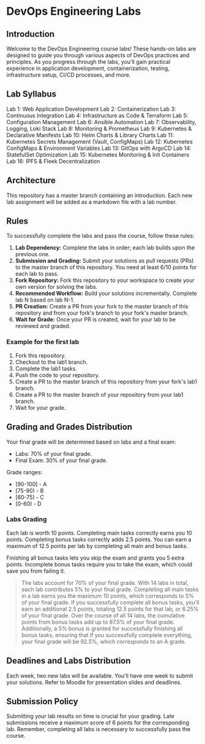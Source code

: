 # DevOps Engineering Labs

## Introduction

Welcome to the DevOps Engineering course labs! These hands-on labs are designed to guide you through various aspects of DevOps practices and principles. As you progress through the labs, you'll gain practical experience in application development, containerization, testing, infrastructure setup, CI/CD processes, and more.

## Lab Syllabus

Lab 1: Web Application Development
Lab 2: Containerization
Lab 3: Continuous Integration
Lab 4: Infrastructure as Code & Terraform
Lab 5: Configuration Management
Lab 6: Ansible Automation
Lab 7: Observability, Logging, Loki Stack
Lab 8: Monitoring & Prometheus
Lab 9: Kubernetes & Declarative Manifests
Lab 10: Helm Charts & Library Charts
Lab 11: Kubernetes Secrets Management (Vault, ConfigMaps)
Lab 12: Kubernetes ConfigMaps & Environment Variables
Lab 13: GitOps with ArgoCD
Lab 14: StatefulSet Optimization
Lab 15: Kubernetes Monitoring & Init Containers
Lab 16: IPFS & Fleek Decentralization

## Architecture

This repository has a master branch containing an introduction. Each new lab assignment will be added as a markdown file with a lab number.

## Rules

To successfully complete the labs and pass the course, follow these rules:

1. **Lab Dependency:** Complete the labs in order; each lab builds upon the previous one.
2. **Submission and Grading:** Submit your solutions as pull requests (PRs) to the master branch of this repository. You need at least 6/10 points for each lab to pass.
3. **Fork Repository:** Fork this repository to your workspace to create your own version for solving the labs.
4. **Recommended Workflow:** Build your solutions incrementally. Complete lab N based on lab N-1.
5. **PR Creation:** Create a PR from your fork to the master branch of this repository and from your fork's branch to your fork's master branch.
6. **Wait for Grade:** Once your PR is created, wait for your lab to be reviewed and graded.

### Example for the first lab

1. Fork this repository.
2. Checkout to the lab1 branch.
3. Complete the lab1 tasks.
4. Push the code to your repository.
5. Create a PR to the master branch of this repository from your fork's lab1 branch.
6. Create a PR to the master branch of your repository from your lab1 branch.
7. Wait for your grade.

## Grading and Grades Distribution

Your final grade will be determined based on labs and a final exam:

- Labs: 70% of your final grade.
- Final Exam: 30% of your final grade.

Grade ranges:

- [90-100] - A
- [75-90) - B
- [60-75) - C
- [0-60) - D

### Labs Grading

Each lab is worth 10 points. Completing main tasks correctly earns you 10 points. Completing bonus tasks correctly adds 2.5 points. You can earn a maximum of 12.5 points per lab by completing all main and bonus tasks.

Finishing all bonus tasks lets you skip the exam and grants you 5 extra points. Incomplete bonus tasks require you to take the exam, which could save you from failing it.

>The labs account for 70% of your final grade. With 14 labs in total, each lab contributes 5% to your final grade. Completing all main tasks in a lab earns you the maximum 10 points, which corresponds to 5% of your final grade.
>If you successfully complete all bonus tasks, you'll earn an additional 2.5 points, totaling 12.5 points for that lab, or 6.25% of your final grade. Over the course of all 14 labs, the cumulative points from bonus tasks add up to 87.5% of your final grade.
>Additionally, a 5% bonus is granted for successfully finishing all bonus tasks, ensuring that if you successfully complete everything, your final grade will be 92.5%, which corresponds to an A grade.

## Deadlines and Labs Distribution

Each week, two new labs will be available. You'll have one week to submit your solutions. Refer to Moodle for presentation slides and deadlines.

## Submission Policy

Submitting your lab results on time is crucial for your grading. Late submissions receive a maximum score of 6 points for the corresponding lab. Remember, completing all labs is necessary to successfully pass the course.
